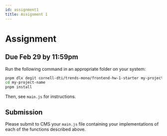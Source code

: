 ```yaml
---
id: assignment1
title: Assignment 1
---
```


# Assignment

## Due Feb 29 by 11:59pm

Run the following command in an appropriate folder on your system:

```bash
pnpm dlx degit cornell-dti/trends-mono/frontend-hw-1-starter my-project-name
cd my-project-name
pnpm install
```

Then, see `main.js` for instructions.

## Submission

Please submit to CMS your `main.js` file containing your implementations of
each of the functions described above.
